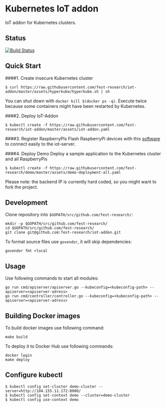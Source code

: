 # Kubernetes IoT addon
IoT addon for Kubernetes clusters.

## Status
[![Build Status](https://travis-ci.org/fest-research/iot-addon.svg?branch=master)](https://travis-ci.org/fest-research/iot-addon)

## Quick Start

####1. Create insecure Kubernetes cluster

```shell
$ curl https://raw.githubusercontent.com/fest-research/iot-addon/master/assets/hyperkube/hyperkube.sh | sh
```
You can shut down with `docker kill $(docker ps -q)`. Execute twice because some containers might have been restarted by Kubernetes.

####2. Deploy IoT-Addon

```shell
$ kubectl create -f https://raw.githubusercontent.com/fest-research/iot-addon/master/assets/iot-addon.yaml
```

####3. Register RaspberryPIs
Flash RaspberryPi devices with this [software](https://github.com/fest-research/ubikube) to connect easily to the iot-server. 

####4. Deploy Demo
Deploy a sample application to the Kubernetes cluster and all RaspberryPis

```shell
$ kubectl create -f https://raw.githubusercontent.com/fest-research/demo/master/assets/demo-deployment-all.yaml
```
Please note: the backend IP is currently hard coded, so you might want to fork the project.


## Development
Clone repository into `$GOPATH/src/github.com/fest-research/`:
```
mkdir -p $GOPATH/src/github.com/fest-research/
cd $GOPATH/src/github.com/fest-research/
git clone git@github.com:fest-research/iot-addon.git
```

To format source files use `govendor`, it will skip dependencies:

```
govendor fmt +local
```

## Usage
Use following commands to start all modules:

```
go run cmd/apiserver/apiserver.go --kubeconfig=<kubeconfig-path> --apiserver=<apiserver-adress>
go run cmd/controller/controller.go --kubeconfig=<kubeconfig-path> --apiserver=<apiserver-adress>
```

## Building Docker images
To build docker images use following command:
```
make build
```

To deploy it to Docker Hub use following commands:
```
docker login
make deploy
```

## Configure kubectl

```shell
$ kubectl config set-cluster demo-cluster --server=http://104.155.11.172:8080/
$ kubectl config set-context demo --cluster=demo-cluster
$ kubectl config use-context demo
```

